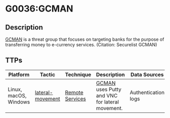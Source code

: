 # G0036:GCMAN

## Description

[GCMAN](https://attack.mitre.org/groups/G0036) is a threat group that focuses on targeting banks for the purpose of transferring money to e-currency services. (Citation: Securelist GCMAN)

## TTPs

|Platform|Tactic|Technique|Description|Data Sources|
|---|---|---|---|---|
|Linux, macOS, Windows|[lateral-movement](https://attack.mitre.org/tactics/lateral-movement/) |[Remote Services](https://attack.mitre.org/techniques/T1021/) |[GCMAN](https://attack.mitre.org/groups/G0036) uses Putty and VNC for lateral movement. |Authentication logs|
